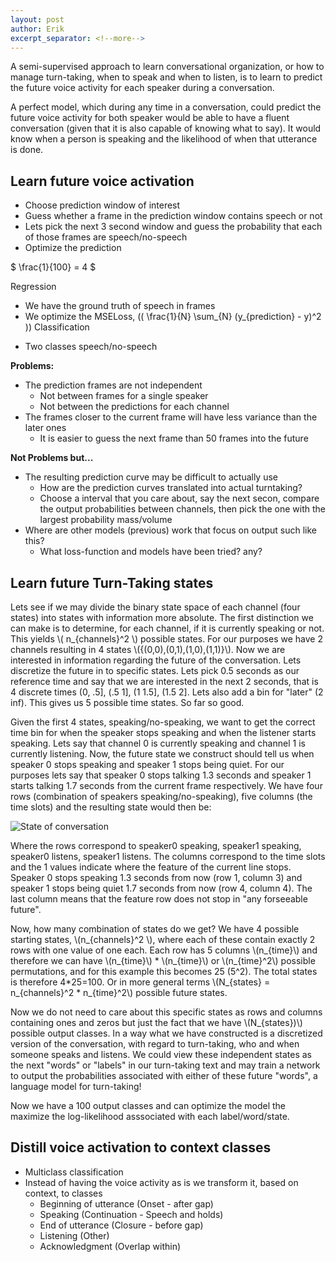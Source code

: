 ```yaml
---
layout: post
author: Erik
excerpt_separator: <!--more-->
---
```


A semi-supervised approach to learn conversational organization, or how to manage
turn-taking, when to speak and when to listen, is to learn to predict the
future voice activity for each speaker during a conversation.

A perfect model, which during any time in a conversation, could predict the
future voice activity for both speaker would be able to have a fluent
conversation (given that it is also capable of knowing what to say). It would
know when a person is speaking and the likelihood of when that utterance is
done.

<!--more-->

## Learn future voice activation

* Choose prediction window of interest
* Guess whether a frame in the prediction window contains speech or not
* Lets pick the next 3 second window and guess the probability that each of
  those frames are speech/no-speech
* Optimize the prediction


$ \frac{1}{100} = 4 $

Regression
* We have the ground truth of speech in frames
* We optimize the MSELoss, \(( \frac{1}{N} \sum_{N} (y_{prediction} - y)^2 \))
Classification
- Two classes speech/no-speech


**Problems:**
- The prediction frames are not independent
  - Not between frames for a single speaker
  - Not between the predictions for each channel
- The frames closer to the current frame will have less variance than the later ones
  - It is easier to guess the next frame than 50 frames into the future


**Not Problems but...**
- The resulting prediction curve may be difficult to actually use
  - How are the prediction curves translated into actual turntaking?
  - Choose a interval that you care about, say the next secon, compare the
    output probabilities between channels, then pick the one with the largest
    probability mass/volume
- Where are other models (previous) work that focus on output such like this?
  - What loss-function and models have been tried? any?


## Learn future Turn-Taking states

Lets see if we may divide the binary state space of each channel (four states)
into states with information more absolute. The first distinction we can make is
to determine, for each channel, if it is currently speaking or not. This yields
\\( n_{channels}^2 \\) possible states. For our purposes we have 2 channels
resulting in 4 states \\(\{(0,0),(0,1),(1,0),(1,1)\}\\). Now we are interested
in information regarding the future of the conversation. Lets discretize the
future in to specific states. Lets pick 0.5 seconds as our reference time and
say that we are interested in the next 2 seconds, that is 4 discrete times (0,
.5], (.5 1], (1 1.5], (1.5 2]. Lets also add a bin for "later" (2 inf). This
gives us 5 possible time states. So far so good.

Given the first 4 states, speaking/no-speaking, we want to get the correct time
bin for when the speaker stops speaking and when the listener starts speaking.
Lets say that channel 0 is currently speaking and channel 1 is currently
listening. Now, the future state we construct should tell us when speaker 0 stops
speaking and speaker 1 stops being quiet. For our purposes lets say that speaker
0 stops talking 1.3 seconds and speaker 1 starts talking 1.7 seconds from the
current frame respectively. We have four rows (combination of speakers
speaking/no-speaking), five columns (the time slots) and the resulting state
would then be:

![State of conversation](../../images/tt_loss/state.png)

Where the rows correspond to speaker0 speaking, speaker1 speaking, speaker0
listens, speaker1 listens. The columns correspond to the time slots and the 1
values indicate where the feature of the current line stops. Speaker 0 stops
speaking 1.3 seconds from now (row 1, column 3) and speaker 1 stops being quiet 1.7
seconds from now (row 4, column 4). The last column means that the feature row
does not stop in "any forseeable future".

Now, how many combination of states do we get? We have 4 possible starting
states, \\(n_{channels}^2 \\), where each of these contain exactly 2 rows with
one value of one each. Each row has 5 columns \\(n_{time}\\) and therefore we
can have \\(n_{time}\\) * \\(n_{time}\\) or \\(n_{time}^2\\) possible
permutations, and for this example this becomes 25 (5^2). The total states is
therefore 4*25=100. Or in more general terms \\(N_{states} = n_{channels}^2 * n_{time}^2\\)
possible future states.

Now we do not need to care about this specific states as rows and columns
containing ones and zeros but just the fact that we have \\(N_{states})\\)
possible output classes. In a way what we have constructed is a discretized
version of the conversation, with regard to turn-taking, who and when someone
speaks and listens. We could view these independent states as the next "words"
or "labels" in our turn-taking text and may train a network to output the
probabilities associated with either of these future "words", a language model
for turn-taking!

Now we have a 100 output classes and can optimize the model the maximize the
log-likelihood asssociated with each label/word/state.

















## Distill voice activation to context classes
* Multiclass classification
* Instead of having the voice activity as is we transform it, based on context, to classes
  - Beginning of utterance  (Onset - after gap)
  - Speaking                (Continuation - Speech and holds)
  - End of utterance        (Closure - before gap)
  - Listening               (Other)
  - Acknowledgment          (Overlap within)


